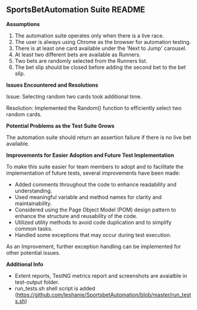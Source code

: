 ## SportsBetAutomation Suite README

**Assumptions**

 1. The automation suite operates only when there is a live race. 
 2. The user is always using Chrome as the browser for automation testing.
 4. There is at least one card available under the 'Next to Jump' carousel. 
 5. At least two different bets are available as Runners. 
 6. Two bets are randomly selected from the Runners list. 
 7. The bet slip should be closed before adding the second bet to the bet slip.

**Issues Encountered and Resolutions**

Issue:
Selecting random two cards took additional time.

Resolution:
Implemented the Random() function to efficiently select two random cards.

**Potential Problems as the Test Suite Grows**

The automation suite should return an assertion failure if there is no live bet available.

**Improvements for Easier Adoption and Future Test Implementation**

To make this suite easier for team members to adopt and to facilitate the implementation of future tests, several improvements have been made:

 - Added comments throughout the code to enhance readability and understanding.
 - Used meaningful variable and method names for clarity and maintainability.
 - Considered using the Page Object Model (POM) design pattern to enhance the structure and reusability of the code.
 - Utilized utility methods to avoid code duplication and to simplify common tasks.
 - Handled some exceptions that may occur during test execution.

As an Improvement, further exception handling can be implemented for other potential issues.

**Additional Info**

 - Extent reports, TestNG metrics report and screenshots are avaialble in test-output folder.
 - run_tests.sh shell script is added (https://github.com/Ieshanie/SportsbetAutomation/blob/master/run_tests.sh)


 
